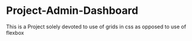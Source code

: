 # Project-Admin-Dashboard
This is a Project solely devoted to use of grids in css as opposed to use of flexbox
